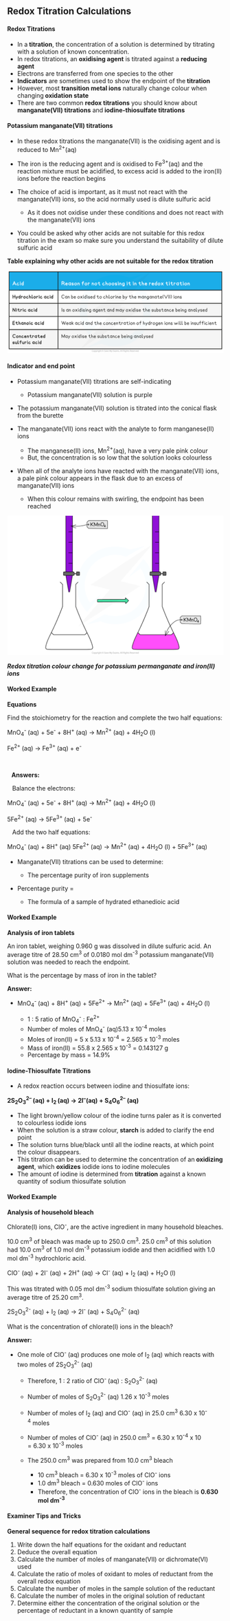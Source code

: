 Redox Titration Calculations
----------------------------

#### Redox Titrations

* In a<b> titration</b>, the concentration of a solution is determined by titrating with a solution of known concentration.
* In redox titrations, an <b>oxidising agent</b> is titrated against a <b>reducing agent</b>
* Electrons are transferred from one species to the other
* <b>Indicators</b> are sometimes used to show the endpoint of the<b> titration</b>
* However, most <b>transition metal ions</b> naturally change colour when changing<b> oxidation state</b>
* There are two common <b>redox titrations</b> you should know about <b>manganate(VII) titrations</b> and<b> iodine-thiosulfate titrations</b>

#### Potassium manganate(VII) titrations

* In these redox titrations the manganate(VII) is the oxidising agent and is reduced to Mn<sup>2+</sup>(aq)
* The iron is the reducing agent and is oxidised to Fe<sup>3+</sup>(aq) and the reaction mixture must be acidified, to excess acid is added to the iron(II) ions before the reaction begins
* The choice of acid is important, as it must not react with the manganate(VII) ions, so the acid normally used is dilute sulfuric acid

  + As it does not oxidise under these conditions and does not react with the manganate(VII) ions
* You could be asked why other acids are not suitable for this redox titration in the exam so make sure you understand the suitability of dilute sulfuric acid

<b>Table explaining why other acids are not suitable for the redox titration</b>

![](8.2.4-Table-for-unsuitable-acids.png)

#### Indicator and end point

* Potassium manganate(VII) titrations are self-indicating

  + Potassium manganate(VII) solution is purple
* The potassium manganate(VII) solution is titrated into the conical flask from the burette
* The manganate(VII) ions react with the analyte to form manganese(II) ions

  + The manganese(II) ions, Mn<sup>2+</sup>(aq), have a very pale pink colour
  + But, the concentration is so low that the solution looks colourless
* When all of the analyte ions have reacted with the manganate(VII) ions, a pale pink colour appears in the flask due to an excess of manganate(VII) ions

  + When this colour remains with swirling, the endpoint has been reached

![](8.2.4-Redox-titration.png)

<i><b>Redox titration colour change for potassium permanganate and iron(II) ions</b></i>

#### Worked Example

<b>Equations</b>

Find the stoichiometry for the reaction and complete the two half equations:

MnO<sub>4</sub><sup>- </sup>(aq) + 5e<sup>- </sup>+ 8H<sup>+ </sup>(aq) → Mn<sup>2+ </sup>(aq) + 4H<sub>2</sub>O (l)

Fe<sup>2+ </sup>(aq) → Fe<sup>3+ </sup>(aq) + e<sup>-</sup>

<b>   </b>

<b>   Answers:</b>

   Balance the electrons:

MnO<sub>4</sub><sup>- </sup>(aq) + 5e<sup>- </sup>+ 8H<sup>+ </sup>(aq) → Mn<sup>2+ </sup>(aq) + 4H<sub>2</sub>O (l)

5Fe<sup>2+ </sup>(aq) → 5Fe<sup>3+ </sup>(aq) + 5e<sup>-</sup>

   Add the two half equations:

MnO<sub>4</sub><sup>- </sup>(aq) + 8H<sup>+ </sup>(aq) 5Fe<sup>2+ </sup>(aq) → Mn<sup>2+ </sup>(aq) + 4H<sub>2</sub>O (l) + 5Fe<sup>3+ </sup>(aq)

* Manganate(VII) titrations can be used to determine:

  + The percentage purity of iron supplements
* Percentage purity = <math>mass of samplemass of impure sample × 100{"language":"en","fontFamily":"Times New Roman","fontSize":"18","autoformat":true}</math>

  + The formula of a sample of hydrated ethanedioic acid

#### Worked Example

<b>Analysis of iron tablets</b>

An iron tablet, weighing 0.960 g was dissolved in dilute sulfuric acid. An average titre of 28.50 cm<sup>3</sup> of 0.0180 mol dm<sup>-3</sup> potassium manganate(VII) solution was needed to reach the endpoint.

What is the percentage by mass of iron in the tablet?

<b>Answer:</b>

* MnO<sub>4</sub><sup>- </sup>(aq) + 8H<sup>+ </sup>(aq) + 5Fe<sup>2+ </sup>→ Mn<sup>2+ </sup>(aq) + 5Fe<sup>3+ </sup>(aq) + 4H<sub>2</sub>O (l)

  + 1 : 5 ratio of MnO<sub>4</sub><sup>-</sup> : Fe<sup>2+</sup>
  + Number of moles of MnO<sub>4</sub><sup>-</sup> (aq)<math>= 0.0180 × 28.501000 ={"language":"en","fontFamily":"Times New Roman","fontSize":"18","autoformat":true}</math>5.13 x 10<sup>-4</sup> moles
  + Moles of iron(II) = 5 x 5.13 x 10<sup>-4</sup> = 2.565 x 10<sup>-3</sup> moles
  + Mass of iron(II) = 55.8 x 2.565 x 10<sup>-3</sup> = 0.143127 g
  + Percentage by mass = <math>= 0.14361270.960 ×100= {"language":"en","fontFamily":"Times New Roman","fontSize":"18","autoformat":true}</math>14.9%

#### Iodine-Thiosulfate Titrations

* A redox reaction occurs between iodine and thiosulfate ions:

<b>2S</b><sub><b>2</b></sub><b>O</b><sub><b>3</b></sub><sup><b>2– </b></sup><b>(aq) + I</b><sub><b>2 </b></sub><b>(aq) → 2I</b><sup><b>–</b></sup><b>(aq) + S</b><sub><b>4</b></sub><b>O</b><sub><b>6</b></sub><sup><b>2–</b></sup><b> (aq)</b>

* The light brown/yellow colour of the iodine turns paler as it is converted to colourless iodide ions
* When the solution is a straw colour,<b> starch</b> is added to clarify the end point
* The solution turns blue/black until all the iodine reacts, at which point the colour disappears.
* This titration can be used to determine the concentration of an<b> oxidizing agent</b>, which <b>oxidizes</b> iodide ions to iodine molecules
* The amount of iodine is determined from <b>titration</b> against a known quantity of sodium thiosulfate solution

#### Worked Example

<b>Analysis of household bleach</b>

Chlorate(I) ions, ClO<sup>-</sup>, are the active ingredient in many household bleaches.

10.0 cm<sup>3</sup> of bleach was made up to 250.0 cm<sup>3</sup>. 25.0 cm<sup>3</sup> of this solution had 10.0 cm<sup>3</sup> of 1.0 mol dm<sup>-3</sup> potassium iodide and then acidified with 1.0 mol dm<sup>-3</sup> hydrochloric acid.

ClO<sup>-</sup> (aq) + 2I<sup>-</sup> (aq) + 2H<sup>+</sup> (aq) → Cl<sup>-</sup> (aq) + I<sub>2</sub> (aq) + H<sub>2</sub>O (l)

This was titrated with 0.05 mol dm<sup>-3</sup> sodium thiosulfate solution giving an average titre of 25.20 cm<sup>3</sup>.

2S<sub>2</sub>O<sub>3</sub><sup>2-</sup> (aq) + I<sub>2</sub> (aq) → 2I<sup>-</sup> (aq) + S<sub>4</sub>O<sub>6</sub><sup>2-</sup> (aq)

What is the concentration of chlorate(I) ions in the bleach?

<b>Answer:</b>

* One mole of ClO<sup>- </sup>(aq) produces one mole of I<sub>2</sub> (aq) which reacts with two moles of 2S<sub>2</sub>O<sub>3</sub><sup>2-</sup> (aq)

  + Therefore, 1 : 2 ratio of ClO<sup>- </sup>(aq) : S<sub>2</sub>O<sub>3</sub><sup>2-</sup> (aq)
  + Number of moles of S<sub>2</sub>O<sub>3</sub><sup>2-</sup> (aq) <math>= 0.05 × 25.201000= {"language":"en","fontFamily":"Times New Roman","fontSize":"18","autoformat":true}</math>1.26 x 10<sup>-3</sup> moles
  + Number of moles of I<sub>2</sub> (aq) and ClO<sup>-</sup> (aq) in 25.0 cm<sup>3</sup> <math>= 1.26 × 10-32 ={"language":"en","fontFamily":"Times New Roman","fontSize":"18","autoformat":true}</math>6.30 x 10<sup>-4</sup> moles
  + Number of moles of ClO<sup>-</sup> (aq) in 250.0 cm<sup>3</sup> = 6.30 x 10<sup>-4</sup> x 10 = 6.30 x 10<sup>-3</sup> moles
  + The 250.0 cm<sup>3</sup> was prepared from 10.0 cm<sup>3</sup> bleach

    - 10 cm<sup>3</sup> bleach = 6.30 x 10<sup>-3</sup> moles of ClO<sup>-</sup> ions
    - 1.0 dm<sup>3</sup> bleach = 0.630 moles of ClO<sup>-</sup> ions
    - Therefore, the concentration of ClO<sup>-</sup> ions in the bleach is <b>0.630 mol dm</b><sup><b>-3</b></sup><b> </b>

#### Examiner Tips and Tricks

<b>General sequence for redox titration calculations</b>

1. Write down the half equations for the oxidant and reductant
2. Deduce the overall equation
3. Calculate the number of moles of manganate(VII) or dichromate(VI) used
4. Calculate the ratio of moles of oxidant to moles of reductant from the overall redox equation
5. Calculate the number of moles in the sample solution of the reductant
6. Calculate the number of moles in the original solution of reductant
7. Determine either the concentration of the original solution or the percentage of reductant in a known quantity of sample